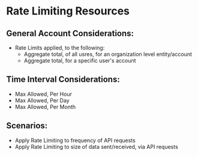 
# Rate Limiting Resources

## General Account Considerations:
- Rate Limits applied, to the following:
  + Aggregate total, of all usres, for an organization level entity/account
  + Aggregate total, for a specific user's account


## Time Interval Considerations:
- Max Allowed, Per Hour
- Max Allowed, Per Day
- Max Allowed, Per Month


## Scenarios:
- Apply Rate Limiting to frequency of API requests
- Apply Rate Limiting to size of data sent/received, via API requests

